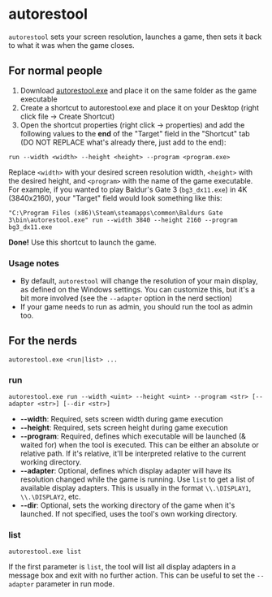 # autorestool

`autorestool` sets your screen resolution, launches a game, then sets it back to what it was when the game closes.

## For normal people
1. Download [autorestool.exe](https://github.com/Davipb/SkyrimRedirector/releases/download/latest/autorestool.exe) and place it on the same folder as the game executable
2. Create a shortcut to autorestool.exe and place it on your Desktop (right click file -> Create Shortcut)
3. Open the shortcut properties (right click -> properties) and add the following values to the **end** of the "Target" field in the "Shortcut" tab (DO NOT REPLACE what's already there, just add to the end):

```
run --width <width> --height <height> --program <program.exe>
```

Replace `<width>` with your desired screen resolution width, `<height>` with the desired height, and `<program>` with the name of the game executable.
For example, if you wanted to play Baldur's Gate 3 (`bg3_dx11.exe`) in 4K (3840x2160), your "Target" field would look something like this:

```
"C:\Program Files (x86)\Steam\steamapps\common\Baldurs Gate 3\bin\autorestool.exe" run --width 3840 --height 2160 --program bg3_dx11.exe
```

**Done!** Use this shortcut to launch the game.

### Usage notes
* By default, `autorestool` will change the resolution of your main display, as defined on the Windows settings. You can customize this, but it's a bit more involved (see the `--adapter` option in the nerd section)
* If your game needs to run as admin, you should run the tool as admin too.

## For the nerds

```
autorestool.exe <run|list> ...
```

### run

```
autorestool.exe run --width <uint> --height <uint> --program <str> [--adapter <str>] [--dir <str>]
```

* **--width**: Required, sets screen width during game execution
* **--height**: Required, sets screen height during game execution
* **--program**: Required, defines which executable will be launched (& waited for) when the tool is executed. This can be either an absolute or relative path. If it's relative, it'll be interpreted relative to the current working directory.
* **--adapter**: Optional, defines which display adapter will have its resolution changed while the game is running. Use `list` to get a list of available display adapters. This is usually in the format `\\.\DISPLAY1`, `\\.\DISPLAY2`, etc.
* **--dir**: Optional, sets the working directory of the game when it's launched. If not specified, uses the tool's own working directory.

### list

```
autorestool.exe list
```

If the first parameter is `list`, the tool will list all display adapters in a message box and exit with no further action.
This can be useful to set the `--adapter` parameter in run mode.
